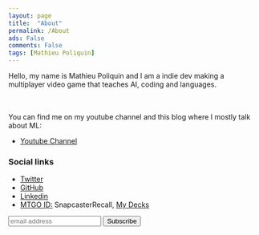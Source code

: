 ```yaml
---
layout: page
title:  "About"
permalink: /About
ads: False
comments: False
tags: [Mathieu Poliquin]
---
```



Hello, my name is Mathieu Poliquin and I am a indie dev making a multiplayer video game that teaches AI, coding and languages.

<br><br>
You can find me on my youtube channel and this blog where I mostly talk about ML:
*   [Youtube Channel](https://www.youtube.com/c/mathieupoliquin)

### Social links
*   [Twitter](https://twitter.com/MatPoliquin)
*   [GitHub](https://github.com/MatPoliquin)
*   [Linkedin](https://www.linkedin.com/public-profile/in/mathieupoliquin)  
*   [MTGO ID:](https://magic.wizards.com/en/mtgo) SnapcasterRecall, [My Decks](https://www.mtggoldfish.com/decks)

<!-- Begin Mailchimp Signup Form -->
<link href="//cdn-images.mailchimp.com/embedcode/slim-10_7.css" rel="stylesheet" type="text/css">
<style type="text/css">
  #mc_embed_signup{background:#fff; clear:left; font:14px Helvetica,Arial,sans-serif; }
  /* Add your own Mailchimp form style overrides in your site stylesheet or in this style block.
    We recommend moving this block and the preceding CSS link to the HEAD of your HTML file. */
</style>
<div id="mailchimp">
<form action="https://videogames.us20.list-manage.com/subscribe/post?u=ba7ff206f13115075d97a514d&amp;id=80091eebf9" method="post" id="mc-embedded-subscribe-form" name="mc-embedded-subscribe-form" class="validate" target="_blank" novalidate>
  
  <!-- <label for="mce-EMAIL">Subscribe</label>-->
  <input type="email" value="" name="EMAIL" class="email" id="mce-EMAIL" placeholder="email address" required>
  <!-- real people should not fill this in and expect good things - do not remove this or risk form bot signups-->
  <div style="position: absolute; left: -5000px;" aria-hidden="true"><input type="text" name="b_ba7ff206f13115075d97a514d_80091eebf9" tabindex="-1" value=""></div>
  <input type="submit" value="Subscribe" name="subscribe" id="mc-embedded-subscribe" class="button">

</form>
</div>
<!--End mc_embed_signup-->